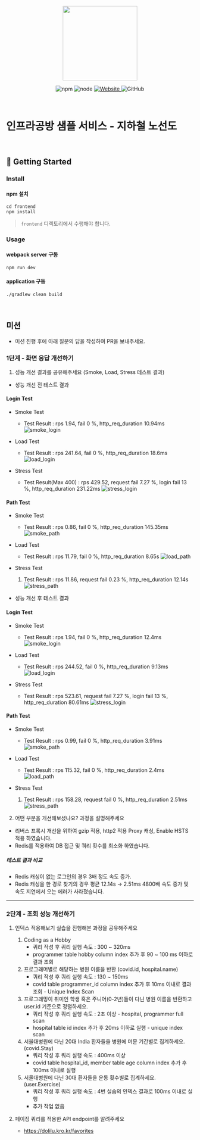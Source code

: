 <p align="center">
    <img width="200px;" src="https://raw.githubusercontent.com/woowacourse/atdd-subway-admin-frontend/master/images/main_logo.png"/>
</p>
<p align="center">
  <img alt="npm" src="https://img.shields.io/badge/npm-%3E%3D%205.5.0-blue">
  <img alt="node" src="https://img.shields.io/badge/node-%3E%3D%209.3.0-blue">
  <a href="https://edu.nextstep.camp/c/R89PYi5H" alt="nextstep atdd">
    <img alt="Website" src="https://img.shields.io/website?url=https%3A%2F%2Fedu.nextstep.camp%2Fc%2FR89PYi5H">
  </a>
  <img alt="GitHub" src="https://img.shields.io/github/license/next-step/atdd-subway-service">
</p>

<br>

# 인프라공방 샘플 서비스 - 지하철 노선도

<br>

## 🚀 Getting Started

### Install
#### npm 설치
```
cd frontend
npm install
```
> `frontend` 디렉토리에서 수행해야 합니다.

### Usage
#### webpack server 구동
```
npm run dev
```
#### application 구동
```
./gradlew clean build
```
<br>

## 미션

* 미션 진행 후에 아래 질문의 답을 작성하여 PR을 보내주세요.

### 1단계 - 화면 응답 개선하기
1. 성능 개선 결과를 공유해주세요 (Smoke, Load, Stress 테스트 결과)
- 성능 개선 전 테스트 결과

#### Login Test 
* Smoke Test
    * Test Result : rps 1.94, fail 0 %, http_req_duration 10.94ms
      ![smoke_login](./src/main/resources/static/images/k6/before/smoke_login.png)

* Load Test
    * Test Result : rps 241.64, fail 0 %, http_req_duration 18.6ms
      ![load_login](./src/main/resources/static/images/k6/before/load_login.png)

* Stress Test
    * Test Result(Max 400) : rps 429.52, request fail 7.27 %, login fail 13 %, http_req_duration 231.22ms
       ![stress_login](./src/main/resources/static/images/k6/before/stress_login.png)


#### Path Test 
* Smoke Test
    * Test Result : rps 0.86, fail 0 %, http_req_duration 145.35ms
      ![smoke_path](./src/main/resources/static/images/k6/before/smoke_path.png)

* Load Test
    * Test Result : rps 11.79, fail 0 %, http_req_duration 8.65s
      ![load_path](./src/main/resources/static/images/k6/before/load_path.png)

* Stress Test
    1. Test Result : rps 11.86, request fail 0.23 %, http_req_duration 12.14s
       ![stress_path](./src/main/resources/static/images/k6/before/stress_path.png)

- 성능 개선 후 테스트 결과

#### Login Test
* Smoke Test
    * Test Result : rps 1.94, fail 0 %, http_req_duration 12.4ms
      ![smoke_login](./src/main/resources/static/images/k6/after/smoke_login.png)

* Load Test
    * Test Result : rps 244.52, fail 0 %, http_req_duration 9.13ms
      ![load_login](./src/main/resources/static/images/k6/after/load_login.png)

* Stress Test
    * Test Result : rps 523.61, request fail 7.27 %, login fail 13 %, http_req_duration 80.61ms
      ![stress_login](./src/main/resources/static/images/k6/after/stress_login.png)


#### Path Test
* Smoke Test
    * Test Result : rps 0.99, fail 0 %, http_req_duration 3.91ms
      ![smoke_path](./src/main/resources/static/images/k6/after/smoke_path.png)

* Load Test
    * Test Result : rps 115.32, fail 0 %, http_req_duration 2.4ms
      ![load_path](./src/main/resources/static/images/k6/after/load_path.png)

* Stress Test
    1. Test Result : rps 158.28, request fail 0 %, http_req_duration 2.51ms
       ![stress_path](./src/main/resources/static/images/k6/after/stress_path.png)

2. 어떤 부분을 개선해보셨나요? 과정을 설명해주세요
* 리버스 프록시 개선을 위하여 gzip 적용, http2 적용 Proxy 캐싱, Enable HSTS 적용 하였습니다.
* Redis를 적용하여 DB 접근 및 쿼리 횟수를 최소화 하였습니다.

##### 테스트 결과 비교
* Redis 캐싱이 없는 로그인의 경우 3배 정도 속도 증가.
* Redis 캐싱을 한 경로 찾기의 경우 평균 12.14s -> 2.51ms 4800배 속도 증가 및 속도 지연에서 오는 에러가 사라졌습니다. 

---

### 2단계 - 조회 성능 개선하기
1. 인덱스 적용해보기 실습을 진행해본 과정을 공유해주세요
    1. Coding as a Hobby
        * 쿼리 작성 후 쿼리 실행 속도 : 300 ~ 320ms
        * programmer table hobby column index 추가 후 90 ~ 100 ms 이하로 결과 조회
    2. 프로그래머별로 해당하는 병원 이름을 반환 (covid.id, hospital.name)
        * 쿼리 작성 후 쿼리 실행 속도 : 130 ~ 150ms
        * covid table programmer_id column index 추가 후 10ms 이내로 결과 조회 - Unique Index Scan
    3. 프로그래밍이 취미인 학생 혹은 주니어(0-2년)들이 다닌 병원 이름을 반환하고 user.id 기준으로 정렬하세요.
        * 쿼리 작성 후 쿼리 실행 속도 : 2초 이상 - hospital, programmer full scan
        * hospital table id index 추가 후 20ms 이하로 실행 - unique index scan
    4. 서울대병원에 다닌 20대 India 환자들을 병원에 머문 기간별로 집계하세요. (covid.Stay)
        * 쿼리 작성 후 쿼리 실행 속도 : 400ms 이상
        * covid table hospital_id, member table age column index 추가 후 100ms 이내로 실행
    5. 서울대병원에 다닌 30대 환자들을 운동 횟수별로 집계하세요. (user.Exercise)
        * 쿼리 작성 후 쿼리 실행 속도 : 4번 실습의 인덱스 결과로 100ms 이내로 실행
        * 추가 작업 없음
    

2. 페이징 쿼리를 적용한 API endpoint를 알려주세요
    * https://dolilu.kro.kr/favorites

